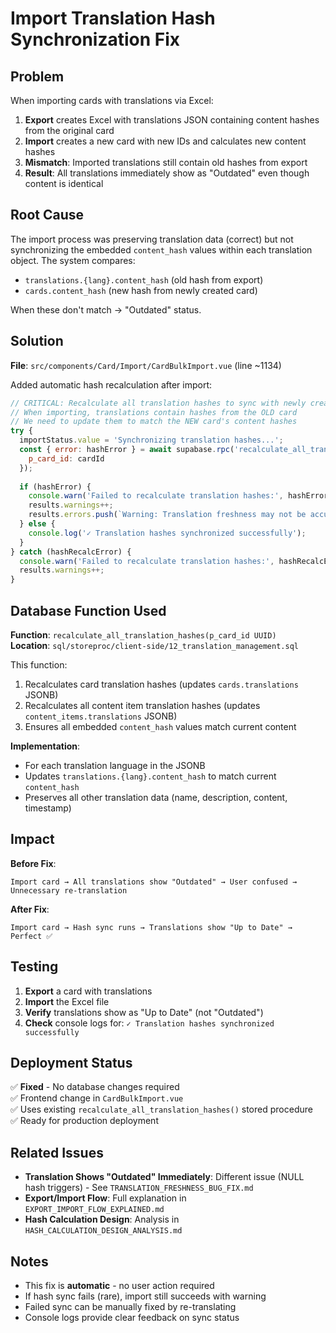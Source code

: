 # Import Translation Hash Synchronization Fix

## Problem

When importing cards with translations via Excel:

1. **Export** creates Excel with translations JSON containing content hashes from the original card
2. **Import** creates a new card with new IDs and calculates new content hashes
3. **Mismatch**: Imported translations still contain old hashes from export
4. **Result**: All translations immediately show as "Outdated" even though content is identical

## Root Cause

The import process was preserving translation data (correct) but not synchronizing the embedded `content_hash` values within each translation object. The system compares:
- `translations.{lang}.content_hash` (old hash from export)
- `cards.content_hash` (new hash from newly created card)

When these don't match → "Outdated" status.

## Solution

**File**: `src/components/Card/Import/CardBulkImport.vue` (line ~1134)

Added automatic hash recalculation after import:

```javascript
// CRITICAL: Recalculate all translation hashes to sync with newly created card
// When importing, translations contain hashes from the OLD card
// We need to update them to match the NEW card's content hashes
try {
  importStatus.value = 'Synchronizing translation hashes...';
  const { error: hashError } = await supabase.rpc('recalculate_all_translation_hashes', {
    p_card_id: cardId
  });
  
  if (hashError) {
    console.warn('Failed to recalculate translation hashes:', hashError);
    results.warnings++;
    results.errors.push(`Warning: Translation freshness may not be accurate. Please re-translate if needed.`);
  } else {
    console.log('✓ Translation hashes synchronized successfully');
  }
} catch (hashRecalcError) {
  console.warn('Failed to recalculate translation hashes:', hashRecalcError);
  results.warnings++;
}
```

## Database Function Used

**Function**: `recalculate_all_translation_hashes(p_card_id UUID)`  
**Location**: `sql/storeproc/client-side/12_translation_management.sql`

This function:
1. Recalculates card translation hashes (updates `cards.translations` JSONB)
2. Recalculates all content item translation hashes (updates `content_items.translations` JSONB)
3. Ensures all embedded `content_hash` values match current content

**Implementation**:
- For each translation language in the JSONB
- Updates `translations.{lang}.content_hash` to match current `content_hash`
- Preserves all other translation data (name, description, content, timestamp)

## Impact

**Before Fix**:
```
Import card → All translations show "Outdated" → User confused → Unnecessary re-translation
```

**After Fix**:
```
Import card → Hash sync runs → Translations show "Up to Date" → Perfect ✅
```

## Testing

1. **Export** a card with translations
2. **Import** the Excel file
3. **Verify** translations show as "Up to Date" (not "Outdated")
4. **Check** console logs for: `✓ Translation hashes synchronized successfully`

## Deployment Status

✅ **Fixed** - No database changes required  
✅ Frontend change in `CardBulkImport.vue`  
✅ Uses existing `recalculate_all_translation_hashes()` stored procedure  
✅ Ready for production deployment

## Related Issues

- **Translation Shows "Outdated" Immediately**: Different issue (NULL hash triggers) - See `TRANSLATION_FRESHNESS_BUG_FIX.md`
- **Export/Import Flow**: Full explanation in `EXPORT_IMPORT_FLOW_EXPLAINED.md`
- **Hash Calculation Design**: Analysis in `HASH_CALCULATION_DESIGN_ANALYSIS.md`

## Notes

- This fix is **automatic** - no user action required
- If hash sync fails (rare), import still succeeds with warning
- Failed sync can be manually fixed by re-translating
- Console logs provide clear feedback on sync status


